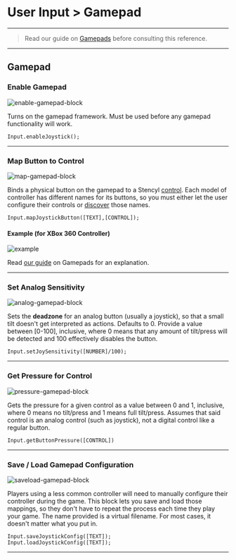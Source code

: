 # User Input > Gamepad

***

> Read our guide on [Gamepads](http://www.stencyl.com/help/view/gamepads/) before consulting this reference.

***

## Gamepad

### <a name="enable-gamepad"></a> Enable Gamepad

![enable-gamepad-block](http://static.stencyl.com/pedia2/blocks/user_input/gamepad/Enable.png)

Turns on the gamepad framework. Must be used before any gamepad functionality will work.

```
Input.enableJoystick();
```

***

### <a name="map-gamepad-control"></a> Map Button to Control

![map-gamepad-block](http://static.stencyl.com/pedia2/blocks/user_input/gamepad/Map.png)

Binds a physical button on the gamepad to a Stencyl [control](http://www.stencyl.com/help/view/controls/). Each model of controller has different names for its buttons, so you must either let the user configure their controls or [discover](http://www.stencyl.com/help/view/gamepads/) those names.

```
Input.mapJoystickButton([TEXT],[CONTROL]);
```

#### Example (for XBox 360 Controller)

![example](http://static.stencyl.com/pedia2/ch6/gamepad/gamepad-mapping.png)

Read [our guide](http://www.stencyl.com/help/view/gamepads/) on Gamepads for an explanation.

***

### <a name="set-gamepad-sensitivity"></a> Set Analog Sensitivity

![analog-gamepad-block](http://static.stencyl.com/pedia2/blocks/user_input/gamepad/Analog.png)

Sets the **deadzone** for an analog button (usually a joystick), so that a small tilt doesn't get interpreted as actions. Defaults to 0. Provide a value between [0-100], inclusive, where 0 means that any amount of tilt/press will be detected and 100 effectively disables the button. 

```
Input.setJoySensitivity([NUMBER]/100);
```

***

### <a name="get-button-pressure"></a> Get Pressure for Control

![pressure-gamepad-block](http://static.stencyl.com/pedia2/blocks/user_input/gamepad/Pressure.png)

Gets the pressure for a given control as a value between 0 and 1, inclusive, where 0 means no tilt/press and 1 means full tilt/press. Assumes that said control is an analog control (such as joystick), not a digital control like a regular button.

```
Input.getButtonPressure([CONTROL])
```

***

### <a name="save-gamepad-config"></a> <a name="load-gamepad-config"></a> Save / Load Gamepad Configuration

![saveload-gamepad-block](http://static.stencyl.com/pedia2/blocks/user_input/gamepad/SaveLoad.png)

Players using a less common controller will need to manually configure their controller during the game. This block lets you save and load those mappings, so they don't have to repeat the process each time they play your game. The name provided is a virtual filename. For most cases, it doesn't matter what you put in.

```
Input.saveJoystickConfig([TEXT]);
Input.loadJoystickConfig([TEXT]);
```

***
